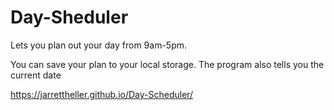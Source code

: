# Day-Sheduler
Lets you plan out your day from 9am-5pm.

You can save your plan to your local storage. The program also tells you the current date

https://jarrettheller.github.io/Day-Scheduler/
